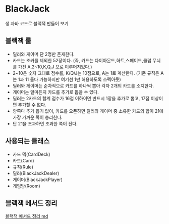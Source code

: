 # BlackJack

생 자바 코드로 블랙잭 만들어 보기



## 블랙잭 룰

- 딜러와 게이머 단 2명만 존재한다.
- 카드는 조커를 제외한 52장이다. (즉, 카드는 다이아몬드,하트,스페이드,클럽 무늬를 가진 A,2~10,K,Q,J 으로 이루어져있다.)
- 2~10은 숫자 그대로 점수를, K/Q/J는 10점으로, A는 1로 계산한다. (기존 규칙은 A는 1과 11 둘다 가능하지만 여기선 1만 허용하도록 스펙아웃)
- 딜러와 게이머는 순차적으로 카드를 하나씩 뽑아 각자 2개의 카드를 소지한다.
- 게이머는 얼마든지 카드를 추가로 뽑을 수 있다.
- 딜러는 2카드의 합계 점수가 16점 이하이면 반드시 1장을 추가로 뽑고, 17점 이상이면 추가할 수 없다.
- 양쪽다 추가 뽑기 없이, 카드를 오픈하면 딜러와 게이머 중 소유한 카드의 합이 21에 가장 가까운 쪽이 승리한다.
- 단 21을 초과하면 초과한 쪽이 진다.



## 사용되는 클래스

- 카드 덱(CardDeck)
- 카드(Card)
- 규칙(Rule)
- 딜러(BlackJackDealer)
- 게이머(BlackJackPlayer)
- 게임방(Room)



## 블랙잭 메서드 정리

[블랙잭 메서드 정리 md](https://github.com/Crazy0416/BlackJackJava/blob/master/resources/%EB%B8%94%EB%9E%99%EC%A0%9D%20%EB%A9%94%EC%84%9C%EB%93%9C%20%EC%A0%95%EB%A6%AC.md)

